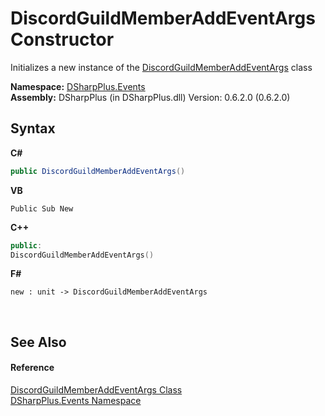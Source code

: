 # DiscordGuildMemberAddEventArgs Constructor 
 

Initializes a new instance of the <a href="ce48b8d3-9826-8a15-51d9-d953826c188f">DiscordGuildMemberAddEventArgs</a> class

**Namespace:**&nbsp;<a href="c92bdbbe-3dbb-8f2c-d215-691d3e9855e1">DSharpPlus.Events</a><br />**Assembly:**&nbsp;DSharpPlus (in DSharpPlus.dll) Version: 0.6.2.0 (0.6.2.0)

## Syntax

**C#**<br />
``` C#
public DiscordGuildMemberAddEventArgs()
```

**VB**<br />
``` VB
Public Sub New
```

**C++**<br />
``` C++
public:
DiscordGuildMemberAddEventArgs()
```

**F#**<br />
``` F#
new : unit -> DiscordGuildMemberAddEventArgs
```

<br />

## See Also


#### Reference
<a href="ce48b8d3-9826-8a15-51d9-d953826c188f">DiscordGuildMemberAddEventArgs Class</a><br /><a href="c92bdbbe-3dbb-8f2c-d215-691d3e9855e1">DSharpPlus.Events Namespace</a><br />